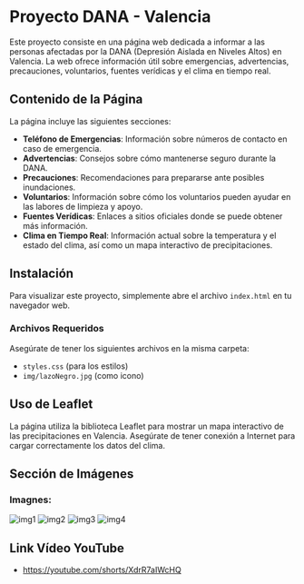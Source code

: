 # Proyecto DANA - Valencia

Este proyecto consiste en una página web dedicada a informar a las personas afectadas por la DANA (Depresión Aislada en Niveles Altos) en Valencia. La web ofrece información útil sobre emergencias, advertencias, precauciones, voluntarios, fuentes verídicas y el clima en tiempo real.

## Contenido de la Página

La página incluye las siguientes secciones:

- **Teléfono de Emergencias**: Información sobre números de contacto en caso de emergencia.
- **Advertencias**: Consejos sobre cómo mantenerse seguro durante la DANA.
- **Precauciones**: Recomendaciones para prepararse ante posibles inundaciones.
- **Voluntarios**: Información sobre cómo los voluntarios pueden ayudar en las labores de limpieza y apoyo.
- **Fuentes Verídicas**: Enlaces a sitios oficiales donde se puede obtener más información.
- **Clima en Tiempo Real**: Información actual sobre la temperatura y el estado del clima, así como un mapa interactivo de precipitaciones.

## Instalación

Para visualizar este proyecto, simplemente abre el archivo `index.html` en tu navegador web.

### Archivos Requeridos

Asegúrate de tener los siguientes archivos en la misma carpeta:

- `styles.css` (para los estilos)
- `img/lazoNegro.jpg` (como icono)

## Uso de Leaflet

La página utiliza la biblioteca Leaflet para mostrar un mapa interactivo de las precipitaciones en Valencia. Asegúrate de tener conexión a Internet para cargar correctamente los datos del clima.

## Sección de Imágenes

### Imagnes:
![img1](https://github.com/user-attachments/assets/12153184-1b01-4df7-a4cf-b1d70cf7d1e7) ![img2](https://github.com/user-attachments/assets/531bb27d-1bc9-4018-8302-f9b4a4aafe7b) ![img3](https://github.com/user-attachments/assets/7a6cc4ce-a1b2-443b-93d4-a295057dec35) ![img4](https://github.com/user-attachments/assets/8172e08c-e22a-46cb-aca6-a79a2ce852eb)

## Link Vídeo YouTube
- https://youtube.com/shorts/XdrR7aIWcHQ
